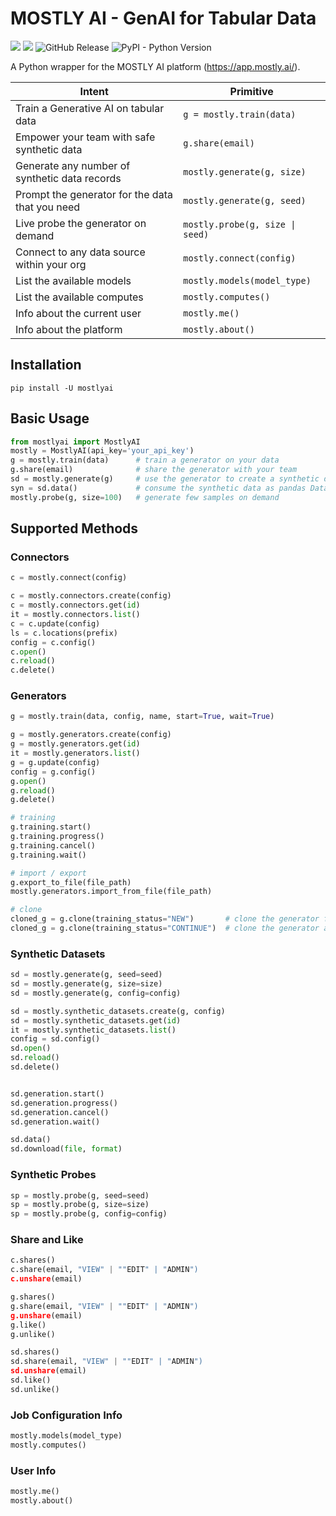 # MOSTLY AI - GenAI for Tabular Data

[![](https://pepy.tech/badge/mostlyai-qa)](https://pypi.org/project/mostlyai/) ![](https://img.shields.io/github/license/mostly-ai/mostly-python) 
![GitHub Release](https://img.shields.io/github/v/release/mostly-ai/mostly-python) ![PyPI - Python Version](https://img.shields.io/pypi/pyversions/mostlyai)


A Python wrapper for the MOSTLY AI platform (https://app.mostly.ai/).

| Intent                                          | Primitive                        |
|-------------------------------------------------|----------------------------------|
| Train a Generative AI on tabular data           | `g = mostly.train(data)`         |
| Empower your team with safe synthetic data      | `g.share(email)`                 |
| Generate any number of synthetic data records   | `mostly.generate(g, size)`       |
| Prompt the generator for the data that you need | `mostly.generate(g, seed)`       |
| Live probe the generator on demand              | `mostly.probe(g, size \| seed)`  |
| Connect to any data source within your org      | `mostly.connect(config)`         |
| List the available models                       | `mostly.models(model_type)`      |
| List the available computes                     | `mostly.computes()`              |
| Info about the current user                     | `mostly.me()`                    |
| Info about the platform                         | `mostly.about()`                 |



## Installation

```shell
pip install -U mostlyai
```

## Basic Usage
```python
from mostlyai import MostlyAI
mostly = MostlyAI(api_key='your_api_key')
g = mostly.train(data)      # train a generator on your data
g.share(email)              # share the generator with your team
sd = mostly.generate(g)     # use the generator to create a synthetic dataset
syn = sd.data()             # consume the synthetic data as pandas DataFrame(s)
mostly.probe(g, size=100)   # generate few samples on demand
```

## Supported Methods

### Connectors

```python
c = mostly.connect(config)

c = mostly.connectors.create(config)
c = mostly.connectors.get(id)
it = mostly.connectors.list()
c = c.update(config)
ls = c.locations(prefix)
config = c.config()
c.open()
c.reload()
c.delete()
```

### Generators

```python
g = mostly.train(data, config, name, start=True, wait=True)

g = mostly.generators.create(config)
g = mostly.generators.get(id)
it = mostly.generators.list()
g = g.update(config)
config = g.config()
g.open()
g.reload()
g.delete()

# training
g.training.start()
g.training.progress()
g.training.cancel()
g.training.wait()

# import / export
g.export_to_file(file_path)
mostly.generators.import_from_file(file_path)

# clone
cloned_g = g.clone(training_status="NEW")       # clone the generator for new training
cloned_g = g.clone(training_status="CONTINUE")  # clone the generator and reuse its weights for continued training
```

### Synthetic Datasets

```python
sd = mostly.generate(g, seed=seed)
sd = mostly.generate(g, size=size)
sd = mostly.generate(g, config=config)

sd = mostly.synthetic_datasets.create(g, config)
sd = mostly.synthetic_datasets.get(id)
it = mostly.synthetic_datasets.list()
config = sd.config()
sd.open()
sd.reload()
sd.delete()


sd.generation.start()
sd.generation.progress()
sd.generation.cancel()
sd.generation.wait()

sd.data()
sd.download(file, format)
```

### Synthetic Probes
```python
sp = mostly.probe(g, seed=seed)
sp = mostly.probe(g, size=size)
sp = mostly.probe(g, config=config)
```

### Share and Like

```python
c.shares()
c.share(email, "VIEW" | ""EDIT" | "ADMIN")
c.unshare(email)

g.shares()
g.share(email, "VIEW" | ""EDIT" | "ADMIN")
g.unshare(email)
g.like()
g.unlike()

sd.shares()
sd.share(email, "VIEW" | ""EDIT" | "ADMIN")
sd.unshare(email)
sd.like()
sd.unlike()
```

### Job Configuration Info
```python
mostly.models(model_type)
mostly.computes()
```

### User Info

```python
mostly.me()
mostly.about()

```
